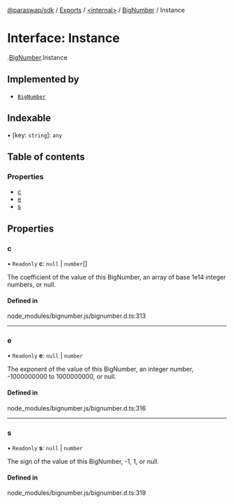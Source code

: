 [@paraswap/sdk](../README.md) / [Exports](../modules.md) / [<internal\>](../modules/internal_.md) / [BigNumber](../modules/internal_.BigNumber.md) / Instance

# Interface: Instance

[<internal>](../modules/internal_.md).[BigNumber](../modules/internal_.BigNumber.md).Instance

## Implemented by

- [`BigNumber`](../classes/internal_.BigNumber-2.md)

## Indexable

▪ [key: `string`]: `any`

## Table of contents

### Properties

- [c](internal_.BigNumber.Instance.md#c)
- [e](internal_.BigNumber.Instance.md#e)
- [s](internal_.BigNumber.Instance.md#s)

## Properties

### c

• `Readonly` **c**: ``null`` \| `number`[]

The coefficient of the value of this BigNumber, an array of base 1e14 integer numbers, or null.

#### Defined in

node_modules/bignumber.js/bignumber.d.ts:313

___

### e

• `Readonly` **e**: ``null`` \| `number`

The exponent of the value of this BigNumber, an integer number, -1000000000 to 1000000000, or null.

#### Defined in

node_modules/bignumber.js/bignumber.d.ts:316

___

### s

• `Readonly` **s**: ``null`` \| `number`

The sign of the value of this BigNumber, -1, 1, or null.

#### Defined in

node_modules/bignumber.js/bignumber.d.ts:319
